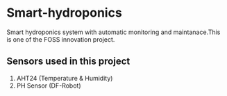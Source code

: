 # Smart-hydroponics
Smart hydroponics system with automatic monitoring and maintanace.This is one of the FOSS innovation project.

## Sensors used in this project
1. AHT24 (Temperature & Humidity)
2. PH Sensor (DF-Robot)
